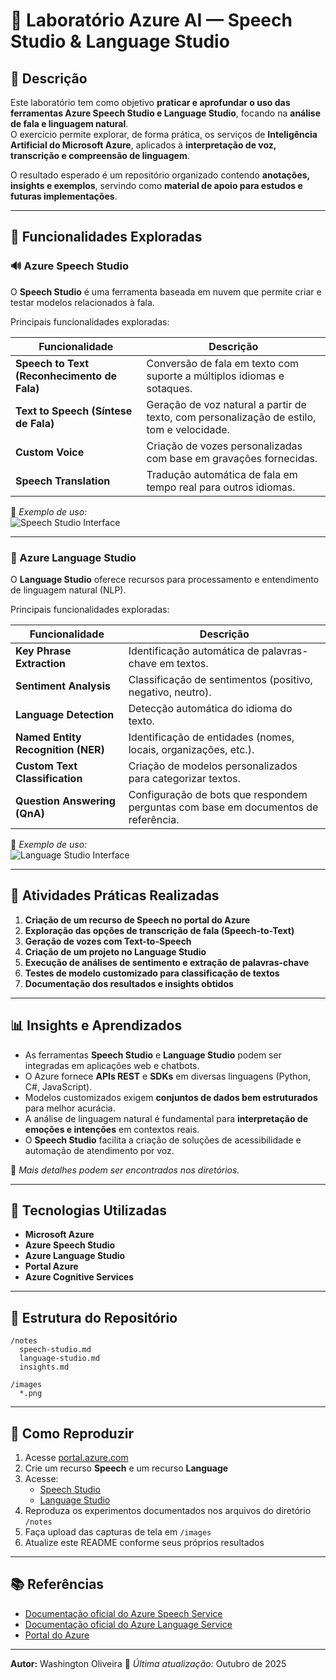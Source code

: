 # 🧠 Laboratório Azure AI — Speech Studio & Language Studio

## 📘 Descrição

Este laboratório tem como objetivo **praticar e aprofundar o uso das ferramentas Azure Speech Studio e Language Studio**, focando na **análise de fala e linguagem natural**.  
O exercício permite explorar, de forma prática, os serviços de **Inteligência Artificial do Microsoft Azure**, aplicados à **interpretação de voz, transcrição e compreensão de linguagem**.

O resultado esperado é um repositório organizado contendo **anotações, insights e exemplos**, servindo como **material de apoio para estudos e futuras implementações**.

---

## 🧩 Funcionalidades Exploradas

### 🔊 Azure Speech Studio
O **Speech Studio** é uma ferramenta baseada em nuvem que permite criar e testar modelos relacionados à fala.

Principais funcionalidades exploradas:

| Funcionalidade | Descrição |
|----------------|------------|
| **Speech to Text (Reconhecimento de Fala)** | Conversão de fala em texto com suporte a múltiplos idiomas e sotaques. |
| **Text to Speech (Síntese de Fala)** | Geração de voz natural a partir de texto, com personalização de estilo, tom e velocidade. |
| **Custom Voice** | Criação de vozes personalizadas com base em gravações fornecidas. |
| **Speech Translation** | Tradução automática de fala em tempo real para outros idiomas. |

📸 *Exemplo de uso:*  
![Speech Studio Interface](./images/speech-studio-example.png)

---

### 💬 Azure Language Studio
O **Language Studio** oferece recursos para processamento e entendimento de linguagem natural (NLP).

Principais funcionalidades exploradas:

| Funcionalidade | Descrição |
|----------------|------------|
| **Key Phrase Extraction** | Identificação automática de palavras-chave em textos. |
| **Sentiment Analysis** | Classificação de sentimentos (positivo, negativo, neutro). |
| **Language Detection** | Detecção automática do idioma do texto. |
| **Named Entity Recognition (NER)** | Identificação de entidades (nomes, locais, organizações, etc.). |
| **Custom Text Classification** | Criação de modelos personalizados para categorizar textos. |
| **Question Answering (QnA)** | Configuração de bots que respondem perguntas com base em documentos de referência. |

📸 *Exemplo de uso:*  
![Language Studio Interface](./images/language-studio-example.png)

---

## 🧪 Atividades Práticas Realizadas

1. **Criação de um recurso de Speech no portal do Azure**
2. **Exploração das opções de transcrição de fala (Speech-to-Text)**
3. **Geração de vozes com Text-to-Speech**
4. **Criação de um projeto no Language Studio**
5. **Execução de análises de sentimento e extração de palavras-chave**
6. **Testes de modelo customizado para classificação de textos**
7. **Documentação dos resultados e insights obtidos**

---

## 📊 Insights e Aprendizados

- As ferramentas **Speech Studio** e **Language Studio** podem ser integradas em aplicações web e chatbots.
- O Azure fornece **APIs REST** e **SDKs** em diversas linguagens (Python, C#, JavaScript).
- Modelos customizados exigem **conjuntos de dados bem estruturados** para melhor acurácia.
- A análise de linguagem natural é fundamental para **interpretação de emoções e intenções** em contextos reais.
- O **Speech Studio** facilita a criação de soluções de acessibilidade e automação de atendimento por voz.

📘 *Mais detalhes podem ser encontrados nos diretórios.*

---

## 🧰 Tecnologias Utilizadas

- **Microsoft Azure**
- **Azure Speech Studio**
- **Azure Language Studio**
- **Portal Azure**
- **Azure Cognitive Services**

---

## 📂 Estrutura do Repositório

```
/notes
  speech-studio.md
  language-studio.md
  insights.md

/images
  *.png
```

---

## 🚀 Como Reproduzir

1. Acesse [portal.azure.com](https://portal.azure.com)
2. Crie um recurso **Speech** e um recurso **Language**
3. Acesse:
   - [Speech Studio](https://speech.microsoft.com/)
   - [Language Studio](https://language.cognitive.azure.com/)
4. Reproduza os experimentos documentados nos arquivos do diretório `/notes`
5. Faça upload das capturas de tela em `/images`
6. Atualize este README conforme seus próprios resultados

---

## 📚 Referências

- [Documentação oficial do Azure Speech Service](https://learn.microsoft.com/azure/cognitive-services/speech-service/)
- [Documentação oficial do Azure Language Service](https://learn.microsoft.com/azure/cognitive-services/language-service/)
- [Portal do Azure](https://portal.azure.com)


---

**Autor:** Washington Oliveira
📅 *Última atualização:* Outubro de 2025  

